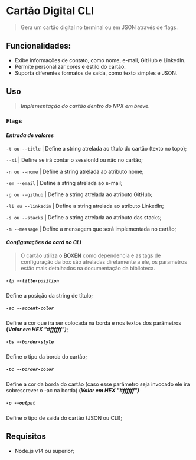 # Cartão Digital CLI
> Gera um cartão digital no terminal ou em JSON através de flags.

## **Funcionalidades:**
* Exibe informações de contato, como nome, e-mail, GitHub e LinkedIn.
* Permite personalizar cores e estilo do cartão.
* Suporta diferentes formatos de saída, como texto simples e JSON.

## **Uso**
> _**Implementação do cartão dentro do NPX em breve.**_
### **Flags**

#### _Entrada de valores_
`-t ou --title` | Define a string atrelada ao título do cartão (texto no topo);

`--si` | Define se irá contar o sessionId ou não no cartão; 

`-n ou --nome` | Define a string atrelada ao atributo nome;

`-em --email` | Define a string atrelada ao e-mail;

`-g ou --github` | Define a string atrelada ao atributo GitHub;

`-li ou --linkedin` | Define a string atrelada ao atributo LinkedIn;

`-s ou --stacks` | Define a string atrelada ao atributo das stacks;

`-m --message` | Define a mensagem que será implementada no cartão;

#### _Configurações do card no CLI_

> O cartão utiliza o [BOXEN](https://github.com/sindresorhus/boxen/tree/main) como dependencia e as tags de configuração da box são atreladas diretamente a ele, os parametros estão mais detalhados na documentação da biblioteca.

##### `-tp --title-position` 
Define a posição da string de título;
##### `-ac --accent-color` 
Define a cor que ira ser colocada na borda e nos textos dos parâmetros **(_Valor em HEX "#ffffff")_**;
#####  `-bs --border-style` 
Define o tipo da borda do cartão;
##### `-bc --border-color`
Define a cor da borda do cartão (caso esse parâmetro seja invocado ele ira sobrescrever o -ac na borda) **(_Valor em HEX "#ffffff")_**
##### `-o --output`
Define o tipo de saída do cartão (JSON ou CLI);

## Requisitos

* Node.js v14 ou superior;